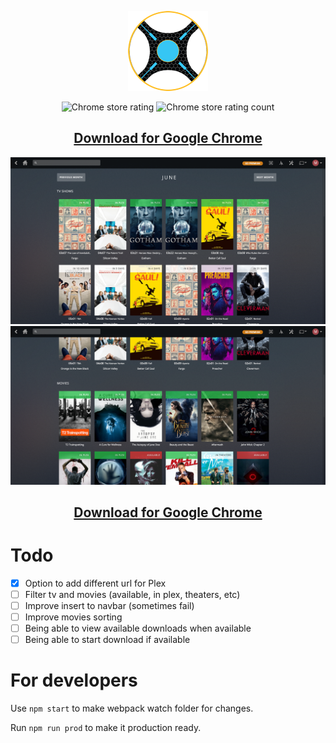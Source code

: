 <p align="center">
  <img src="chrome/img/icon128.png?style=centerme" alt="Radarr & Sonarr"/>
</p>
<p align="center">
  <img src="https://img.shields.io/chrome-web-store/rating/naofhcnmmeadbnonficeccmbfibchcmb.svg?style=flat-square" alt="Chrome store rating"/>
  <img src="https://img.shields.io/chrome-web-store/rating-count/naofhcnmmeadbnonficeccmbfibchcmb.svg?style=flat-square" alt="Chrome store rating count"/>
</p>

<h2 align="center"><a href="https://chrome.google.com/webstore/detail/naofhcnmmeadbnonficeccmbfibchcmb" target="_blank">Download for Google Chrome</a></h2>

<p align="center">
<img src="screenshots/screen-1.png" alt="Screen shot 1"/>
<img src="screenshots/screen-2.png" alt="Screen shot 2"/>
</p>

<h2 align="center"><a href="https://chrome.google.com/webstore/detail/naofhcnmmeadbnonficeccmbfibchcmb" target="_blank">Download for Google Chrome</a></h2>

# Todo
- [x]  Option to add different url for Plex
- [ ]  Filter tv and movies (available, in plex, theaters, etc)
- [ ]  Improve insert to navbar (sometimes fail)
- [ ]  Improve movies sorting
- [ ]  Being able to view available downloads when available
- [ ]  Being able to start download if available

# For developers
Use `npm start` to make webpack watch folder for changes.

Run `npm run prod` to make it production ready.